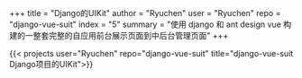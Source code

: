 +++
title = "Django的UIKit"
author = "Ryuchen"
user = "Ryuchen"
repo = "django-vue-suit"
index = "5"
summary = "使用 django 和 ant design vue 构建的一整套完整的自应用前台展示页面到中后台管理页面"
+++

{{< projects user="Ryuchen" repo="django-vue-suit" title="django-vue-suit Django项目的UIKit">}}